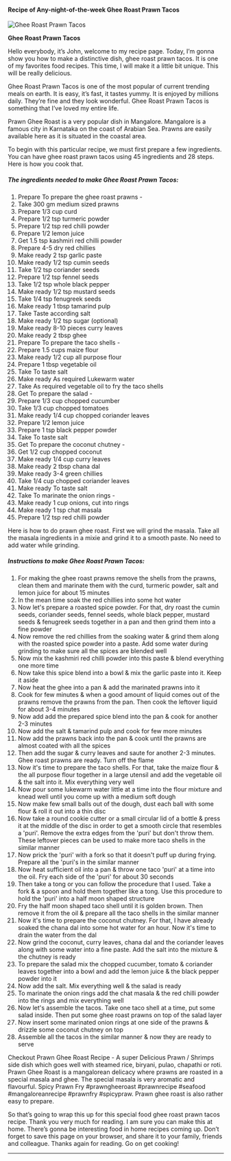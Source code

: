             

#### Recipe of Any-night-of-the-week Ghee Roast Prawn Tacos

![Ghee Roast Prawn Tacos](https://img-global.cpcdn.com/recipes/29ca2b8f1ddcf1ff/751x532cq70/ghee-roast-prawn-tacos-recipe-main-photo.jpg)

**Ghee Roast Prawn Tacos**

Hello everybody, it’s John, welcome to my recipe page. Today, I’m gonna show you how to make a distinctive dish, ghee roast prawn tacos. It is one of my favorites food recipes. This time, I will make it a little bit unique. This will be really delicious.

Ghee Roast Prawn Tacos is one of the most popular of current trending meals on earth. It is easy, it’s fast, it tastes yummy. It is enjoyed by millions daily. They’re fine and they look wonderful. Ghee Roast Prawn Tacos is something that I’ve loved my entire life.

Prawn Ghee Roast is a very popular dish in Mangalore. Mangalore is a famous city in Karnataka on the coast of Arabian Sea. Prawns are easily available here as it is situated in the coastal area.

To begin with this particular recipe, we must first prepare a few ingredients. You can have ghee roast prawn tacos using 45 ingredients and 28 steps. Here is how you cook that.

##### The ingredients needed to make Ghee Roast Prawn Tacos:

1.  Prepare To prepare the ghee roast prawns -
2.  Take 300 gm medium sized prawns
3.  Prepare 1/3 cup curd
4.  Prepare 1/2 tsp turmeric powder
5.  Prepare 1/2 tsp red chilli powder
6.  Prepare 1/2 lemon juice
7.  Get 1.5 tsp kashmiri red chilli powder
8.  Prepare 4-5 dry red chillies
9.  Make ready 2 tsp garlic paste
10.  Make ready 1/2 tsp cumin seeds
11.  Take 1/2 tsp coriander seeds
12.  Prepare 1/2 tsp fennel seeds
13.  Take 1/2 tsp whole black pepper
14.  Make ready 1/2 tsp mustard seeds
15.  Take 1/4 tsp fenugreek seeds
16.  Make ready 1 tbsp tamarind pulp
17.  Take Taste according salt
18.  Make ready 1/2 tsp sugar (optional)
19.  Make ready 8-10 pieces curry leaves
20.  Make ready 2 tbsp ghee
21.  Prepare To prepare the taco shells -
22.  Prepare 1.5 cups maize flour
23.  Make ready 1/2 cup all purpose flour
24.  Prepare 1 tbsp vegetable oil
25.  Take To taste salt
26.  Make ready As required Lukewarm water
27.  Take As required vegetable oil to fry the taco shells
28.  Get To prepare the salad -
29.  Prepare 1/3 cup chopped cucumber
30.  Take 1/3 cup chopped tomatoes
31.  Make ready 1/4 cup chopped coriander leaves
32.  Prepare 1/2 lemon juice
33.  Prepare 1 tsp black pepper powder
34.  Take To taste salt
35.  Get To prepare the coconut chutney -
36.  Get 1/2 cup chopped coconut
37.  Make ready 1/4 cup curry leaves
38.  Make ready 2 tbsp chana dal
39.  Make ready 3-4 green chillies
40.  Take 1/4 cup chopped coriander leaves
41.  Make ready To taste salt
42.  Take To marinate the onion rings -
43.  Make ready 1 cup onions, cut into rings
44.  Make ready 1 tsp chat masala
45.  Prepare 1/2 tsp red chilli powder

Here is how to do prawn ghee roast. First we will grind the masala. Take all the masala ingredients in a mixie and grind it to a smooth paste. No need to add water while grinding.

##### Instructions to make Ghee Roast Prawn Tacos:

1.  For making the ghee roast prawns remove the shells from the prawns, clean them and marinate them with the curd, turmeric powder, salt and lemon juice for about 15 minutes
2.  In the mean time soak the red chillies into some hot water
3.  Now let's prepare a roasted spice powder. For that, dry roast the cumin seeds, coriander seeds, fennel seeds, whole black pepper, mustard seeds & fenugreek seeds together in a pan and then grind them into a fine powder
4.  Now remove the red chillies from the soaking water & grind them along with the roasted spice powder into a paste. Add some water during grinding to make sure all the spices are blended well
5.  Now mix the kashmiri red chilli powder into this paste & blend everything one more time
6.  Now take this spice blend into a bowl & mix the garlic paste into it. Keep it aside
7.  Now heat the ghee into a pan & add the marinated prawns into it
8.  Cook for few minutes & when a good amount of liquid comes out of the prawns remove the prawns from the pan. Then cook the leftover liquid for about 3-4 minutes
9.  Now add add the prepared spice blend into the pan & cook for another 2-3 minutes
10.  Now add the salt & tamarind pulp and cook for few more minutes
11.  Now add the prawns back into the pan & cook until the prawns are almost coated with all the spices
12.  Then add the sugar & curry leaves and saute for another 2-3 minutes. Ghee roast prawns are ready. Turn off the flame
13.  Now it's time to prepare the taco shells. For that, take the maize flour & the all purpose flour together in a large utensil and add the vegetable oil & the salt into it. Mix everything very well
14.  Now pour some lukewarm water little at a time into the flour mixture and knead well until you come up with a medium soft dough
15.  Now make few small balls out of the dough, dust each ball with some flour & roll it out into a thin disc
16.  Now take a round cookie cutter or a small circular lid of a bottle & press it at the middle of the disc in order to get a smooth circle that resembles a 'puri'. Remove the extra edges from the 'puri' but don't throw them. These leftover pieces can be used to make more taco shells in the similar manner
17.  Now prick the 'puri' with a fork so that it doesn't puff up during frying. Prepare all the 'puri's in the similar manner
18.  Now heat sufficient oil into a pan & throw one taco 'puri' at a time into the oil. Fry each side of the 'puri' for about 30 seconds
19.  Then take a tong or you can follow the procedure that I used. Take a fork & a spoon and hold them together like a tong. Use this procedure to hold the 'puri' into a half moon shaped structure
20.  Fry the half moon shaped taco shell until it is golden brown. Then remove it from the oil & prepare all the taco shells in the similar manner
21.  Now it's time to prepare the coconut chutney. For that, I have already soaked the chana dal into some hot water for an hour. Now it's time to drain the water from the dal
22.  Now grind the coconut, curry leaves, chana dal and the coriander leaves along with some water into a fine paste. Add the salt into the mixture & the chutney is ready
23.  To prepare the salad mix the chopped cucumber, tomato & coriander leaves together into a bowl and add the lemon juice & the black pepper powder into it
24.  Now add the salt. Mix everything well & the salad is ready
25.  To marinate the onion rings add the chat masala & the red chilli powder into the rings and mix everything well
26.  Now let's assemble the tacos. Take one taco shell at a time, put some salad inside. Then put some ghee roast prawns on top of the salad layer
27.  Now insert some marinated onion rings at one side of the prawns & drizzle some coconut chutney on top
28.  Assemble all the tacos in the similar manner & now they are ready to serve

Checkout Prawn Ghee Roast Recipe - A super Delicious Prawn / Shrimps side dish which goes well with steamed rice, biryani, pulao, chapathi or roti. Prawn Ghee Roast is a mangalorean delicacy where prawns are roasted in a special masala and ghee. The special masala is very aromatic and flavourful. Spicy Prawn Fry #prawngheeroast #prawnrecipe #seafood #mangaloreanrecipe #prawnfry #spicypraw. Prawn ghee roast is also rather easy to prepare.

So that’s going to wrap this up for this special food ghee roast prawn tacos recipe. Thank you very much for reading. I am sure you can make this at home. There’s gonna be interesting food in home recipes coming up. Don’t forget to save this page on your browser, and share it to your family, friends and colleague. Thanks again for reading. Go on get cooking!

* * *
